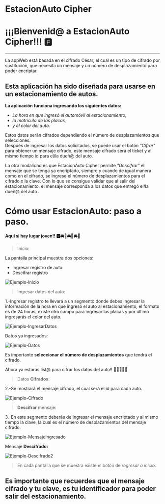 # EstacionAuto Cipher

#	¡¡¡Bienvenid@ a EstacionAuto Cipher!!! 🅿

-----------------------------
La appWeb está basada en el cifrado César, el cual es un tipo de cifrado por sustitución, que necesita un mensaje y un número de desplazamiento para poder encriptar. 
## **Esta aplicación ha sido diseñada para usarse en un estacionamiento de autos.**

**La aplicación funciona ingresando los siguientes datos:** 

  * *La hora en que ingresó el automóvil al estacionamiento,*
  * *la matrícula de las placas,* 
  * *y el color del auto.*


Estos datos serán cifrados dependiendo el número de desplazamientos que selecciones.  
Después de ingresar los datos solicitados, se puede usar el botón *"Cifrar"* para obtener un mensaje cifrado, este mensaje cifrado será el ticket y al mismo tiempo id para el/la dueñ@ del auto.  

La otra modalidad es que EstacionAuto Cipher permite *"Descifrar"* el mensaje que se tenga ya encriptado, siempre y cuando de igual manera como en el cifrado, se ingrese el número de desplazamientos para el cifrado o la clave. Con lo que se consigue validar que al salir del estacionamiento, el mensaje corresponda a los datos que entregó el/la dueñ@ del auto .


# **Cómo usar EstacionAuto: paso a paso.** 
#### **Aquí si hay lugar joven!! 🅿🚘🚗🚘🚗🚘🚗**

>Inicio:

La pantalla principal muestra dos opciones:
*  Ingresar registro de auto 
*  Descifrar registro

![Ejemplo-Inicio](https://i.ibb.co/khZKzZy/inicio-Internet.png)

>Ingresar datos del auto:

1.-Ingresar registro te llevará a un segmento donde debes ingresar la información de la hora en que ingresó el auto al estacionamiento, el formato es de 24 horas, existe otro campo para ingresar las placas y por último ingresarás el color del auto.  

![Ejemplo-IngresarDatos](https://i.ibb.co/1bYVctq/ingresar-Datos.png)

Datos ya ingresados:

![Ejemplo-Datos](https://i.ibb.co/6vPgnb0/datos-Ingresados.png)

Es importante **seleccionar el número de desplazamientos** que tendrá el cifrado.

Ahora ya estarás list@ para cifrar los datos del auto!!  🙆‍♀️🙆‍♂️🎊

>Datos **Cifrados**:

2.-Se mostrará el mensaje cifrado, el cual será el id para cada auto.

![Ejemplo-Cifrado](https://i.ibb.co/TTqPxKL/cifrado-Yupi.png)

>**Descifrar** mensaje:

3.-En este segmento deberás de ingresar el mensaje encriptado y al mismo tiempo la clave, la cual es el número de desplazamientos del mensaje cifrado.

![Ejemplo-MensajeIngresado](https://i.ibb.co/JsLV7p9/mensaje-Ingresado.png)

Mensaje **Descifrado:** 

![Ejemplo-Descifrado2](https://i.ibb.co/HGY19Lt/descifrado-Yupi.png)

>En cada pantalla que se muestra existe el botón de *regresar a inicio*.
## Es importante que recuerdes que el mensaje cifrado y tu clave, es tu identificador para poder salir del estacionamiento.
